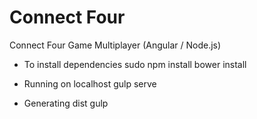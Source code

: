 # Connect Four
Connect Four Game Multiplayer  (Angular / Node.js)

- To install dependencies
sudo npm install
bower install

- Running on localhost
gulp serve

- Generating dist
gulp
